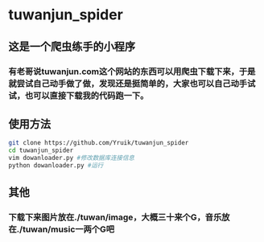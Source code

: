 # tuwanjun_spider
## 这是一个爬虫练手的小程序
### 有老哥说tuwanjun.com这个网站的东西可以用爬虫下载下来，于是就尝试自己动手做了做，发现还是挺简单的，大家也可以自己动手试试，也可以直接下载我的代码跑一下。
## 使用方法
``` bash
git clone https://github.com/Yruik/tuwanjun_spider
cd tuwanjun_spider
vim dowanloader.py #修改数据库连接信息
python dowanloader.py #运行
```
## 其他
### 下载下来图片放在./tuwan/image，大概三十来个G，音乐放在./tuwan/music一两个G吧
